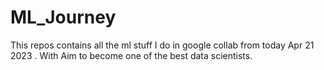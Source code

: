 # ML_Journey

This repos contains all the ml stuff I do in google collab from today Apr 21 2023 . With Aim to become one of the best data scientists.
